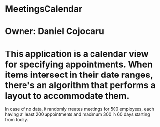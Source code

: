 # MeetingsCalendar
# Owner: Daniel Cojocaru

# This application is a calendar view for specifying appointments. When items intersect in their date ranges, there's an algorithm that performs a layout to accommodate them. 
In case of no data, it randomly creates meetings for 500 employees, each having at least 200 appointments and maximum 300 in 60 days starting from today.